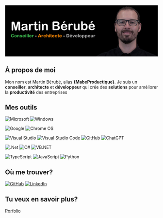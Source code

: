 ![Header](res/header.png "Header")

## À propos de moi

Mon nom est Martin Bérubé, alias **{MabeProductique}**. Je suis un **conseiller**, **architecte** et **développeur** qui crée des **solutions** pour améliorer la **productivité** des entreprises

## Mes outils
![Microsoft](https://img.shields.io/badge/Microsoft-666666?style=for-the-badge&logo=microsoft&logoColor=white)
![Windows](https://img.shields.io/badge/Windows-0078D6?style=for-the-badge&logo=windows&logoColor=white)

![Google](https://img.shields.io/badge/google-4285F4?style=for-the-badge&logo=google&logoColor=white)
![Chrome OS](https://img.shields.io/badge/chrome%20os-3d89fc?style=for-the-badge&logo=google%20chrome&logoColor=white)

![Visual Studio](https://img.shields.io/badge/Visual%20Studio-5C2D91.svg?style=for-the-badge&logo=visual-studio&logoColor=white)
![Visual Studio Code](https://img.shields.io/badge/Visual%20Studio%20Code-0078d7.svg?style=for-the-badge&logo=visual-studio-code&logoColor=white)
![GitHub](https://img.shields.io/badge/GitHub-100000?style=for-the-badge&logo=github&logoColor=white)
![ChatGPT](https://img.shields.io/badge/chatGPT-74aa9c?style=for-the-badge&logo=openai&logoColor=white)

![.Net](https://img.shields.io/badge/.NET-5C2D91?style=for-the-badge&logo=.net&logoColor=white)
![C#](https://img.shields.io/badge/c%23-%23239120.svg?style=for-the-badge&logo=csharp&logoColor=white)
![VB.NET](https://img.shields.io/badge/VB.NET-239120?style=for-the-badge&logo=vb.net&logoColor=white)

![TypeScript](https://img.shields.io/badge/typescript-%23007ACC.svg?style=for-the-badge&logo=typescript&logoColor=white)
![JavaScript](https://img.shields.io/badge/javascript-%23323330.svg?style=for-the-badge&logo=javascript&logoColor=%23F7DF1E)
![Python](https://img.shields.io/badge/python-3670A0?style=for-the-badge&logo=python&logoColor=ffdd54)

<!-- 
![MicrosoftSQLServer](https://img.shields.io/badge/Microsoft%20SQL%20Server-CC2927?style=for-the-badge&logo=microsoft%20sql%20server&logoColor=white)
![SQLite](https://img.shields.io/badge/sqlite-%2307405e.svg?style=for-the-badge&logo=sqlite&logoColor=white)
--> 

## Où me trouver? 
[![GitHub](https://img.shields.io/badge/GitHub-100000?style=for-the-badge&logo=github&logoColor=white)](https://github.com/MabeProductique)
[![LinkedIn](https://img.shields.io/badge/linkedin-%230077B5.svg?style=for-the-badge&logo=linkedin&logoColor=white)](https://www.linkedin.com/in/berubemartin/)

## Tu veux en savoir plus?
[Porfolio](https://mabeproductique.github.io)
<!-- 
## Stats
Attendre la résolution de Issue: #3594. Stats pas disponible pour repos dans organisation
![GitHub stats](https://github-readme-stats.vercel.app/api?username=MabeProductique&show_icons=true&theme=transparent)
![Top Langs](https://github-readme-stats.vercel.app/api/top-langs/?username=MabeProductique&hide_progress=true)
--> 
<!-- crédit badges = https://ileriayo.github.io/markdown-badges --> 
